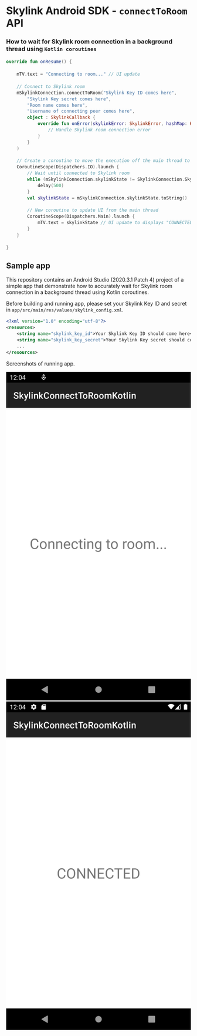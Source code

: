 # Skylink Android SDK - `connectToRoom` API

### How to wait for Skylink room connection in a background thread using `Kotlin coroutines`

``` kotlin
override fun onResume() {

    mTV.text = "Connecting to room..." // UI update

    // Connect to Skylink room
    mSkylinkConnection.connectToRoom("Skylink Key ID comes here",
        "Skylink Key secret comes here",
        "Room name comes here",
        "Username of connecting peer comes here",
        object : SkylinkCallback {
            override fun onError(skylinkError: SkylinkError, hashMap: HashMap<String, Any>) {
                // Handle Skylink room connection error
            }
        }
    )

    // Create a coroutine to move the execution off the main thread to an IO thread
    CoroutineScope(Dispatchers.IO).launch {
        // Wait until connected to Skylink room
        while (mSkylinkConnection.skylinkState != SkylinkConnection.SkylinkState.CONNECTED) {
            delay(500)
        }
        val skylinkState = mSkylinkConnection.skylinkState.toString()

        // New coroutine to update UI from the main thread
        CoroutineScope(Dispatchers.Main).launch {
            mTV.text = skylinkState // UI update to displays "CONNECTED"
        }
    }

}
```

## Sample app

This repository contains an Android Studio (2020.3.1 Patch 4) project of a simple app that demonstrate how to accurately wait for Skylink room connection in a background thread using Kotlin coroutines.

Before building and running app, please set your Skylink Key ID and secret in `app/src/main/res/values/skylink_config.xml`.

``` xml
<?xml version="1.0" encoding="utf-8"?>
<resources>
    <string name="skylink_key_id">Your Skylink Key ID should come here</string>
    <string name="skylink_key_secret">Your Skylink Key secret should come here</string>
    ...
</resources>
```

Screenshots of running app.

![Sample app screenshot 1](figures/Screenshot_1644302094.png)
![Sample app screenshot 1](figures/Screenshot_1644302098.png)